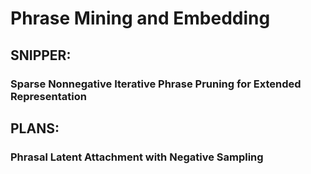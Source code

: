 # Phrase Mining and Embedding
## SNIPPER:
### Sparse Nonnegative Iterative Phrase Pruning for Extended Representation
## PLANS:
### Phrasal Latent Attachment with Negative Sampling
